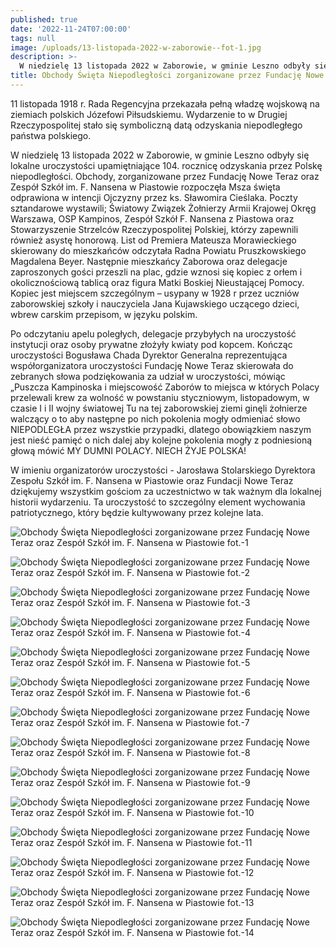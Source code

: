 ```yaml
---
published: true
date: '2022-11-24T07:00:00'
tags: null
image: /uploads/13-listopada-2022-w-zaborowie--fot-1.jpg
description: >-
  W niedzielę 13 listopada 2022 w Zaborowie, w gminie Leszno odbyły się lokalne uroczystości upamiętniające 104. rocznicę odzyskania przez Polskę niepodległości. 
title: Obchody Święta Niepodległości zorganizowane przez Fundację Nowe Teraz oraz Zespół Szkół im. F. Nansena w Piastowie
---
```


11 listopada 1918 r. Rada Regencyjna przekazała pełną władzę wojskową na ziemiach polskich Józefowi Piłsudskiemu. Wydarzenie to w Drugiej Rzeczypospolitej stało się symboliczną datą odzyskania niepodległego państwa polskiego.

W niedzielę 13 listopada 2022 w Zaborowie, w gminie Leszno odbyły się lokalne uroczystości upamiętniające 104. rocznicę odzyskania przez Polskę niepodległości. Obchody, zorganizowane przez Fundację Nowe Teraz oraz Zespół Szkół im. F. Nansena w Piastowie rozpoczęła Msza święta odprawiona w intencji Ojczyzny przez ks. Sławomira Cieślaka. Poczty sztandarowe wystawili; Światowy Związek Żołnierzy Armii Krajowej Okręg Warszawa, OSP Kampinos, Zespół Szkół F. Nansena z Piastowa oraz Stowarzyszenie Strzelców Rzeczypospolitej Polskiej, którzy zapewnili również asystę honorową. List od Premiera Mateusza Morawieckiego skierowany do mieszkańców odczytała Radna Powiatu Pruszkowskiego Magdalena Beyer. Następnie mieszkańcy Zaborowa oraz delegacje zaproszonych gości przeszli na plac, gdzie wznosi się kopiec z orłem i okolicznościową tablicą oraz figura Matki Boskiej Nieustającej Pomocy. Kopiec jest miejscem szczególnym – usypany w 1928 r przez uczniów zaborowskiej szkoły i nauczyciela Jana Kujawskiego uczącego dzieci, wbrew carskim przepisom, w języku polskim.

Po odczytaniu apelu poległych, delegacje przybyłych na uroczystość instytucji oraz osoby prywatne złożyły kwiaty pod kopcem. Kończąc uroczystości Bogusława Chada Dyrektor Generalna reprezentująca współorganizatora uroczystości Fundację Nowe Teraz skierowała do zebranych słowa podziękowania za udział w uroczystości, mówiąc „Puszcza Kampinoska i miejscowość Zaborów to miejsca w których Polacy przelewali krew za wolność w powstaniu styczniowym, listopadowym, w czasie I i II wojny światowej Tu na tej zaborowskiej ziemi ginęli żołnierze walczący o to aby następne po nich pokolenia mogły odmieniać słowo NIEPODLEGŁA przez wszystkie przypadki, dlatego obowiązkiem naszym jest nieść pamięć o nich dalej aby kolejne pokolenia mogły z podniesioną głową mówić MY DUMNI POLACY. NIECH ŻYJE POLSKA!

W imieniu organizatorów uroczystości - Jarosława Stolarskiego Dyrektora Zespołu Szkół im. F. Nansena w Piastowie oraz Fundacji Nowe Teraz dziękujemy wszystkim gościom za uczestnictwo w tak ważnym dla lokalnej historii wydarzeniu. Ta uroczystość to szczególny element wychowania patriotycznego, który będzie kultywowany przez kolejne lata.

![Obchody Święta Niepodległości zorganizowane przez Fundację Nowe Teraz oraz Zespół Szkół im. F. Nansena w Piastowie fot.-1](/uploads/13-listopada-2022-w-zaborowie--fot-1.jpg)

![Obchody Święta Niepodległości zorganizowane przez Fundację Nowe Teraz oraz Zespół Szkół im. F. Nansena w Piastowie fot.-2](/uploads/13-listopada-2022-w-zaborowie--fot-2.jpg)

![Obchody Święta Niepodległości zorganizowane przez Fundację Nowe Teraz oraz Zespół Szkół im. F. Nansena w Piastowie fot.-3](/uploads/13-listopada-2022-w-zaborowie--fot-3.jpg)

![Obchody Święta Niepodległości zorganizowane przez Fundację Nowe Teraz oraz Zespół Szkół im. F. Nansena w Piastowie fot.-4](/uploads/13-listopada-2022-w-zaborowie--fot-4.jpg)

![Obchody Święta Niepodległości zorganizowane przez Fundację Nowe Teraz oraz Zespół Szkół im. F. Nansena w Piastowie fot.-5](/uploads/13-listopada-2022-w-zaborowie--fot-5.jpg)

![Obchody Święta Niepodległości zorganizowane przez Fundację Nowe Teraz oraz Zespół Szkół im. F. Nansena w Piastowie fot.-6](/uploads/13-listopada-2022-w-zaborowie--fot-6.jpg)

![Obchody Święta Niepodległości zorganizowane przez Fundację Nowe Teraz oraz Zespół Szkół im. F. Nansena w Piastowie fot.-7](/uploads/13-listopada-2022-w-zaborowie--fot-7.jpg)

![Obchody Święta Niepodległości zorganizowane przez Fundację Nowe Teraz oraz Zespół Szkół im. F. Nansena w Piastowie fot.-8](/uploads/13-listopada-2022-w-zaborowie--fot-8.jpg)

![Obchody Święta Niepodległości zorganizowane przez Fundację Nowe Teraz oraz Zespół Szkół im. F. Nansena w Piastowie fot.-9](/uploads/13-listopada-2022-w-zaborowie--fot-9.jpg)

![Obchody Święta Niepodległości zorganizowane przez Fundację Nowe Teraz oraz Zespół Szkół im. F. Nansena w Piastowie fot.-10](/uploads/13-listopada-2022-w-zaborowie--fot-10.jpg)

![Obchody Święta Niepodległości zorganizowane przez Fundację Nowe Teraz oraz Zespół Szkół im. F. Nansena w Piastowie fot.-11](/uploads/13-listopada-2022-w-zaborowie--fot-11.jpg)

![Obchody Święta Niepodległości zorganizowane przez Fundację Nowe Teraz oraz Zespół Szkół im. F. Nansena w Piastowie fot.-12](/uploads/13-listopada-2022-w-zaborowie--fot-12.jpg)

![Obchody Święta Niepodległości zorganizowane przez Fundację Nowe Teraz oraz Zespół Szkół im. F. Nansena w Piastowie fot.-13](/uploads/13-listopada-2022-w-zaborowie--fot-13.jpg)

![Obchody Święta Niepodległości zorganizowane przez Fundację Nowe Teraz oraz Zespół Szkół im. F. Nansena w Piastowie fot.-14](/uploads/13-listopada-2022-w-zaborowie--fot-14.jpg)



